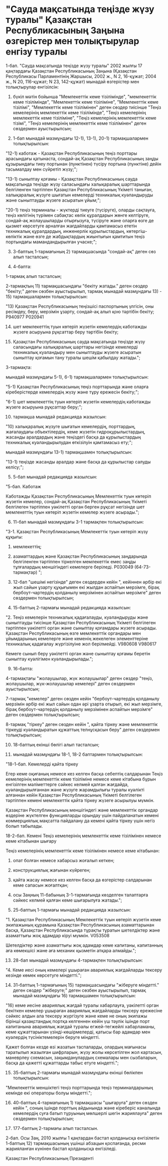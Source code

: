 # "Сауда мақсатында теңiзде жүзу туралы" Қазақстан Республикасының Заңына өзгерiстер мен толықтырулар енгізу туралы

1-бап. "Сауда мақсатында теңiзде жүзу туралы" 2002 жылғы 17 қаңтардағы Қазақстан Республикасының Заңына (Қазақстан Республикасы Парламентiнiң Жаршысы, 2002 ж., N 2, 16-құжат; 2004 ж., N 20, 116-құжат; N 23, 142-құжат) мынадай өзгерiстер мен толықтырулар енгізiлсiн:

1) бүкiл мәтін бойынша "Мемлекеттiк кеме тізілiмінде", "мемлекеттік кеме тiзiлiмiнде", "Мемлекеттiк кеме тiзiлiмiне", "Мемлекеттiк кеме тiзiлiмi", "Мемлекеттік кеме тiзiлiмiнен" деген сөздер тиiсiнше "Теңiз кемелерінің мемлекеттiк кеме тiзiлiмiнде", "Теңiз кемелерiнің мемлекеттік кеме тiзілiмiне", "Теңiз кемелерінің мемлекеттік кеме тiзiмi", "Теңiз кемелерінің мемлекеттiк кеме тiзiлiмiнен" деген сөздермен ауыстырылсын;

2) 1-бап мынадай мазмұндағы 12-1), 13-1), 20-1) тармақшалармен толықтырылсын:

"12-1) каботаж - Қазақстан Республикасының теңiз порттары арасындағы қатынаста, сондай-ақ Қазақстан Республикасының заңды құзырындағы тиеу портынан (пунктiнен) түсіру портына (пунктіне) дейін тасымалдау мен сүйретіп жүзу;";

"13-1) сыныптау қоғамы - Қазақстан Республикасының сауда мақсатында теңізде жүзу саласындағы халықаралық шарттарында белгіленген тәртіппен Қазақстан Республикасының Үкіметі таныған, халықаралық жүзуге шығатын кемелерді техникалық куәландыруды және сыныптауды жүзеге асыратын ұйым;";

"20-1) теңiз терминалы - жүктерді тиеуге (түсiруге), оларды сақтауға, теңiз көлігiнің түрімен сабақтас көлік құралдарын жөнге келтiруге, сондай-ақ жолаушыларды отырғызуға, түсіруге және оларға өзге де қызмет көрсетуге арналған жағдайларды қамтамасыз ететiн техникалық құралдардың, инженерлiк құрылыстардың, көтергіш-көліктік және өзге де жабдықтардың жиынтығын қамтитын теңіз портындағы мамандандырылған учаске;";

3) 3-баптың 1-тармағының 2) тармақшасында "сондай-ақ" деген сөз алып тасталсын;

4) 4-бапта:

1-тармақ алып тасталсын;

2-тармақтың 11) тармақшасындағы "бекіту жатады." деген сөздер "бекіту;" деген сөзбен ауыстырылып, тармақ мынадай мазмұндағы 13) - 15) тармақшалармен толықтырылсын:

"13) Қазақстан Республикасының теңізшісі паспортының үлгiсiн, оны ресiмдеу, беру, мерзiмiн ұзарту, сондай-ақ алып қою тәртібін бекіту; P940977 P020941

14) шет мемлекеттiң туын көтеріп жүзетін кемелердiң каботажды жүзеге асыруына рұқсаттар беру тәртiбiн бекіту;

15) Қазақстан Республикасының сауда мақсатында теңiзде жүзу саласындағы халықаралық шарттары негiзiнде кемелердi техникалық куәландыру мен сыныптауды жүзеге асыратын сыныптау қоғамын тану туралы шешiм қабылдау жатады.";

3-тармақта:

мынадай мазмұндағы 5-1), 6-1) тармақшалармен толықтырылсын:

"5-1) Қазақстан Республикасының теңіз порттарында және оларға кіреберістерде кемелердiң жүзу және тұру ережесiн бекіту;";

"6-1) шет мемлекеттiң туын көтерiп жүзетін кемелердің каботажды жүзеге асыруына рұқсаттар беру;";

10) тармақша мынадай редакцияда жазылсын:

"10) халықаралық жүзуге шығатын кемелердің, порттардың, жағалаудағы объектiлердiң, кеме жүзетін гидроқұрылыстардың, жасанды аралдардың және теңiздегі басқа да құрылыстардың техникалық куәландырылудан өткізілуін қамтамасыз ету;";

мынадай мазмұндағы 13-1) тармақшамен толықтырылсын:

"13-1) теңiзде жасанды аралдар және басқа да құрылыстар салуды келісу;";

5) 5-бап мынадай редакцияда жазылсын:

"5-бап. Каботаж

Каботажды Қазақстан Республикасының Мемлекеттік туын көтеріп жүзетін кемелер, сондай-ақ Қазақстан Республикасының Үкіметі белгiлеген тәртiппен уәкілеттi орган берген рұқсат негізінде шет мемлекеттiң туын көтеріп жүзетiн кемелер жүзеге асырады.";

6) 11-бап мынадай мазмұндағы 3-1 тармақпен толықтырылсын:

"3-1. Қазақстан Республикасының Мемлекеттiк туын көтерiп жүзу құқығы:

1) мемлекеттiң;

2) азаматтардың және Қазақстан Республикасының заңдарында белгіленген тәртiппен тіркелген мемлекеттiк емес заңды тұлғалардың меншігіндегі кемелерге берiледі. P030049 (64-73-тармақтар) ";

7) 12-бап "шешiмi негiзiнде" деген сөздерден кейiн ", кейіннен әрбiр екі жыл сайын ұзарту құқығымен екi жылдан аспайтын мерзімге, бiрақ бербоут-чартердiң қолданылу мерзiмiнен аспайтын мерзiмге" деген сөздермен толықтырылсын;

8) 15-баптың 2-тармағы мынадай редакцияда жазылсын:

"2. Теңіз кемелерiн техникалық қадағалауды, куәландыруды және сыныптауды тиiсiнше Қазақстан Республикасының Үкiметi белгiлеген тәртіппен уәкілетті орган және сыныптау қоғамдары жүзеге асырады. Қазақстан Республикасының өзге мемлекеттік органдары мен ұйымдарының кемелерге және кеменің жекелеген элементтерiне техникалық қадағалау жүргiзiлуiне жол берілмейді. V980608 V980617

Кемеге сынып беру уәкiлетті орган және сыныптау қоғамы беретін сыныптау куәлігімен куәландырылады.";

9) 16-бапта:

4-тармақтағы "жолаушылар, жүк жолаушылар" деген сөздер "теңіз, жолаушылар, жүк-жолаушылар кемелері" деген сөздермен ауыстырылсын;

7-тармақ "кемелер" деген сөзден кейін "бербоут-чартердің қолданылу мерзімін әрбiр екi жыл сайын одан әрi ұзарта отырып, екi жыл мерзiмге, бірақ бербоут-чартердiң қолданылу мерзiмiнен аспайтын мерзімге" деген сөздермен толықтырылсын;

8-тармақ "тiркеу" деген сөзден кейiн ", қайта тiркеу және мемлекеттік тiркеудi куәландыратын құжаттың телнұсқасын беру" деген сөздермен толықтырылсын;

10) 18-баптың екiншi бөлiгі алып тасталсын;

11) мынадай мазмұндағы 18-1, 18-2 баптармен толықтырылсын:

"18-1-бап. Кемелердi қайта тiркеу

Егер кеме оқиғаның немесе кез келген басқа себептiң салдарынан Теңіз кемелерінің мемлекеттік кеме тiзілімiне немесе кеме кiтабына бұрын енгізiлген мәлiметтерге сәйкес келмей қалған жағдайда, куәландырылғаннан және жүзуге жарамдылығы туралы куәлiкті алғаннан кейін Қазақстан Республикасының Үкiметі белгілеген тәртіппен кеменi мемлекеттік қайта тiркеу жүзеге асырылуы мүмкін.

Қазақстан Республикасының меншiгіндегі және мемлекеттік органдар өздерiне жүктелген функцияларды орындау үшін пайдаланатын кеменi коммерциялық мақсатта пайдалану да кемені қайта тіркеу үшін негіз болып табылады.

18-2-бап. Кеменi Теңiз кемелерінің мемлекеттік кеме тізiлiмiнен немесе кеме кiтабынан шығару

Теңіз кемелерінің мемлекеттік кеме тiзiлiмiнен немесе кеме кiтабынан:

1) опат болған немесе хабарсыз жоғалып кеткен;

2) конструкциялық жағынан күйреген;

3) қайта жасау немесе кез келген басқа да өзгерiстер салдарынан кеме сапасын жоғалтқан;

4) осы Заңның 11-бабының 3-1-тармағында көзделген талаптарға сәйкес келмей қалған кеме шығарылуға жатады.";

12) 25-баптың 1-тармағы мынадай редакцияда жазылсын:

"1. Қазақстан Республикасының Мемлекеттiк туын көтерiп жүзетін кеме экипажының құрамына Қазақстан Республикасының азаматтарынан басқа, Қазақстан Республикасында тұрақты тұратын шетелдіктер және азаматтығы жоқ адамдар кiруі мүмкiн. V053508

Шетелдiктер және азаматтығы жоқ адамдар кеме капитаны, капитанның аға көмекшiсi және аға механик қызметін атқара алмайды.";

13) 28-бап мынадай мазмұндағы 4-тармақпен толықтырылсын:

"4. Кеме иесi оның кемелері ұшыраған авариялық жағдайларды тексеру кезінде көмек көрсетуге мiндетті.";

14) 31-баптың 1-тармағының 15) тармақшасындағы "жіберуге міндетті." деген сөздер "жiберуге;" деген сөзбен ауыстырылып, тармақ мынадай мазмұндағы 16) тармақшамен толықтырылсын:

"16) кеме иесiне авариялық жағдай туралы хабарлауға, уәкiлеттi орган бекiткен кемелер ұшыраған авариялық жағдайларды тексеру ережесіне сәйкес алдын ала тексеру жүргізуге және кеме не оның экипажы бiрiншi қазақстандық портқа келгеннен кейiн үш тәулiк ішінде порт капитанына авариялық жағдай туралы егжей-тегжейлi хабарламаны, кеме құжаттарынан үзінді-көшірмелердi, қатысы бар адамдар мен куәлердiң түсiнiктемелерiн беруге міндетті.

Қажет болған кезде өзі жазатын таспаларды, олардың мағынасы таратылып жазылған шифрларын, жүзу жолы көрсетiлген жол картасын, маневрлеу схемасын, зақымданулардың схемалары мен сызбаларын, басқа да қажеттi құжаттарды табыс етуге мiндетті.";

15) 35-баптың 2-тармағы мынадай мазмұндағы екінші бөлiкпен толықтырылсын:

"Мемлекеттік меншiктегі теңiз порттарында теңіз терминалдарының кемiнде екi операторы болуы міндетті.";

16) 40-баптың 4-тармағының 1) тармақшасы "шығаруға" деген сөзден кейiн ", соның ішінде порттың айдынында және кіреберіс каналында кемелердің суға батып тұруының мөлшерлi шегін жариялауға" деген сөздермен толықтырылсын;

17) 177-баптың 2-тармағы алып тасталсын.

2-бап. Осы Заң, 2010 жылғы 1 қаңтардан бастап қолданысқа енгiзiлетін 1-баптың 12) тармақшасының үшiнші абзацын қоспағанда, ресми жарияланған күнінен бастап қолданысқа енгізiледi.

Қазақстан Республикасының Президентi

